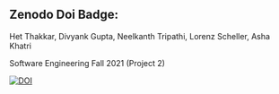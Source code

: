 ## Zenodo Doi Badge:

Het Thakkar, Divyank Gupta, Neelkanth Tripathi, Lorenz Scheller, Asha Khatri

Software Engineering Fall 2021 (Project 2)

[![DOI](https://zenodo.org/badge/416876176.svg)](https://zenodo.org/badge/latestdoi/416876176)

